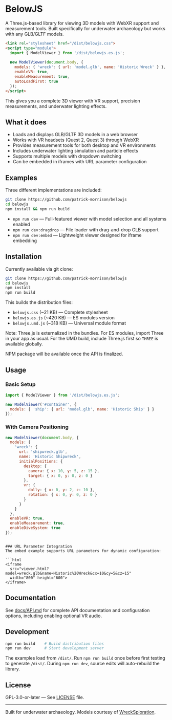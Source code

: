 # BelowJS

A Three.js-based library for viewing 3D models with WebXR support and measurement tools. Built specifically for underwater archaeology but works with any GLB/GLTF models.

```html
<link rel="stylesheet" href="/dist/belowjs.css">
<script type="module">
  import { ModelViewer } from '/dist/belowjs.es.js';
  
  new ModelViewer(document.body, {
    models: { 'wreck': { url: 'model.glb', name: 'Historic Wreck' } },
    enableVR: true,
    enableMeasurement: true,
    autoLoadFirst: true
  });
</script>
```

This gives you a complete 3D viewer with VR support, precision measurements, and underwater lighting effects.

## What it does

- Loads and displays GLB/GLTF 3D models in a web browser
- Works with VR headsets (Quest 2, Quest 3) through WebXR
- Provides measurement tools for both desktop and VR environments
- Includes underwater lighting simulation and particle effects
- Supports multiple models with dropdown switching
- Can be embedded in iframes with URL parameter configuration

## Examples

Three different implementations are included:

```bash
git clone https://github.com/patrick-morrison/belowjs
cd belowjs
npm install && npm run build
```

- `npm run dev` — Full-featured viewer with model selection and all systems enabled
- `npm run dev:dragdrop` — File loader with drag-and-drop GLB support
- `npm run dev:embed` — Lightweight viewer designed for iframe embedding

## Installation

Currently available via git clone:

```bash
git clone https://github.com/patrick-morrison/belowjs
cd belowjs
npm install
npm run build
```

This builds the distribution files:
- `belowjs.css` (~21 KB) — Complete stylesheet
- `belowjs.es.js` (~420 KB) — ES modules version  
- `belowjs.umd.js` (~318 KB) — Universal module format

Note: Three.js is externalized in the bundles. For ES modules, import Three in your app as usual. For the UMD build, include Three.js first so `THREE` is available globally.

NPM package will be available once the API is finalized.

## Usage

### Basic Setup
```javascript
import { ModelViewer } from '/dist/belowjs.es.js';

new ModelViewer('#container', {
  models: { 'ship': { url: 'model.glb', name: 'Historic Ship' } }
});
```

### With Camera Positioning
```javascript
new ModelViewer(document.body, {
  models: {
    'wreck': {
      url: 'shipwreck.glb',
      name: 'Historic Shipwreck',
      initialPositions: {
        desktop: {
          camera: { x: 10, y: 5, z: 15 },
          target: { x: 0, y: 0, z: 0 }
        },
        vr: {
          dolly: { x: 0, y: 2, z: 10 },
          rotation: { x: 0, y: 0, z: 0 }
        }
      }
    }
  },
  enableVR: true,
  enableMeasurement: true,
  enableDiveSystem: true
});
```
```

### URL Parameter Integration
The embed example supports URL parameters for dynamic configuration:

```html
<iframe 
  src="viewer.html?model=wreck.glb&name=Historic%20Wreck&cx=10&cy=5&cz=15"
  width="800" height="600">
</iframe>
```

## Documentation

See [docs/API.md](docs/API.md) for complete API documentation and configuration options, including enabling optional VR audio.

## Development

```bash
npm run build    # Build distribution files
npm run dev      # Start development server
```

The examples load from `/dist/`. Run `npm run build` once before first testing to generate `/dist/`. During `npm run dev`, source edits will auto-rebuild the library.

## License

GPL-3.0-or-later — See [LICENSE](LICENSE) file.

---

Built for underwater archaeology. Models courtesy of [WreckSploration](https://wrecksploration.com).
